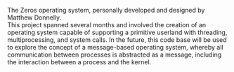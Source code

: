 The Zeros operating system, personally developed and designed by Matthew Donnelly.  
This project spanned several months and involved the creation of an operating system capable of supporting a primitive
userland with threading, multiprocessing, and system calls.  In the future, this code base will be used to explore
the concept of a message-based operating system, whereby all communication between processes is abstracted as a
message, including the interaction between a process and the kernel.
